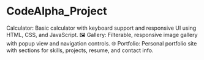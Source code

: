 # CodeAlpha_Project
 Calculator: Basic calculator with keyboard support and responsive UI using HTML, CSS, and JavaScript.  🖼️ Gallery: Filterable, responsive image gallery with popup view and navigation controls.  🌐 Portfolio: Personal portfolio site with sections for skills, projects, resume, and contact info.
